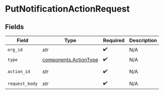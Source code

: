 # PutNotificationActionRequest


## Fields

| Field                                                          | Type                                                           | Required                                                       | Description                                                    | Example                                                        |
| -------------------------------------------------------------- | -------------------------------------------------------------- | -------------------------------------------------------------- | -------------------------------------------------------------- | -------------------------------------------------------------- |
| `org_id`                                                       | *str*                                                          | :heavy_check_mark:                                             | N/A                                                            | org-123                                                        |
| `type`                                                         | [components.ActionType](../../models/components/actiontype.md) | :heavy_check_mark:                                             | N/A                                                            | EMAIL                                                          |
| `action_id`                                                    | *str*                                                          | :heavy_check_mark:                                             | N/A                                                            | user-action                                                    |
| `request_body`                                                 | *str*                                                          | :heavy_check_mark:                                             | N/A                                                            |                                                                |